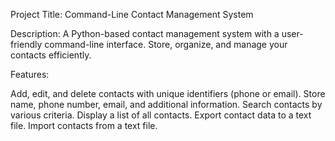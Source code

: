 Project Title: Command-Line Contact Management System

Description: A Python-based contact management system with a user-friendly command-line interface. Store, organize, and manage your contacts efficiently.

Features:

Add, edit, and delete contacts with unique identifiers (phone or email).
Store name, phone number, email, and additional information.
Search contacts by various criteria.
Display a list of all contacts.
Export contact data to a text file.
Import contacts from a text file.
